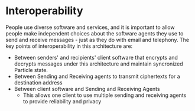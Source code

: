 # Interoperability

People use diverse software and services, and it is important to allow people make independent choices about the software agents they use to send and receive messages - just as they do with email and telephony. The key points of interoperability in this architecture are:
* Between senders' and recipients' client software that encrypts and decrypts messages under this architecture and maintain syncronized Particle state.
* Between Sending and Receiving agents to transmit ciphertexts for a destination address
* Between client software and Sending and Receiving Agents
	* This allows one client to use multiple sending and receiving agents to provide reliability and privacy
